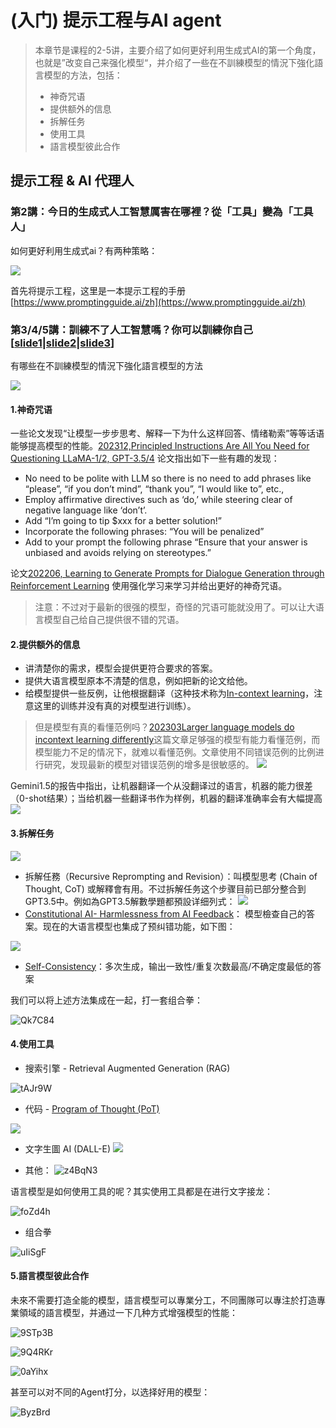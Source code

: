 # (入门) 提示工程与AI agent

> 本章节是课程的2-5讲，主要介绍了如何更好利用生成式AI的第一个角度，也就是”改变自己来强化模型“，并介绍了一些在不訓練模型的情況下強化語言模型的方法，包括：
> + 神奇咒语
> + 提供额外的信息
> + 拆解任务
> + 使用工具
> + 語言模型彼此合作


## 提示工程 & AI 代理人

### 第2講：今日的生成式人工智慧厲害在哪裡？從「工具」變為「工具人」

如何更好利用生成式ai？有两种策略：

![](https://ossjiyaoliu.oss-cn-beijing.aliyuncs.com/uPic/7gvU1H.png)

首先将提示工程，这里是一本提示工程的手册[https://www.promptingguide.ai/zh](https://www.promptingguide.ai/zh)

### 第3/4/5講：訓練不了人工智慧嗎？你可以訓練你自己 [[slide1](https://speech.ee.ntu.edu.tw/~hylee/genai/2024-spring-course-data/0301/0301_prompt_part1.pdf)|[slide2](https://speech.ee.ntu.edu.tw/~hylee/genai/2024-spring-course-data/0308/0308_prompt_part2.pdf)|[slide3](https://drive.google.com/file/d/1dMxMAewRtcUM2xktVm77txSk1leepgD1/view)]

有哪些在不訓練模型的情況下強化語言模型的方法

![](https://ossjiyaoliu.oss-cn-beijing.aliyuncs.com/uPic/yGNY6N.png)

#### 1.神奇咒语

一些论文发现“让模型一步步思考、解释一下为什么这样回答、情绪勒索”等等话语能够提高模型的性能。[202312,Principled Instructions Are All You Need for Questioning LLaMA-1/2, GPT-3.5/4](https://arxiv.org/pdf/2312.16171) 论文指出如下一些有趣的发现：

+ No need to be polite with LLM so there is no need to add phrases like “please”, “if you don’t mind”, “thank you”, “I would like to”, etc.,
+ Employ affirmative directives such as ‘do,’ while steering clear of negative language like ‘don’t’.
+ Add “I’m going to tip $xxx for a better solution!”
+ Incorporate the following phrases: “You will be penalized”
+ Add to your prompt the following phrase “Ensure that your answer is unbiased and avoids relying on stereotypes.”

论文[202206, Learning to Generate Prompts for Dialogue Generation through
Reinforcement Learning](https://arxiv.org/pdf/2206.03931) 使用强化学习来学习并给出更好的神奇咒语。

> 注意：不过对于最新的很强的模型，奇怪的咒语可能就没用了。可以让大语言模型自己给自己提供很不错的咒语。

#### 2.提供额外的信息

+ 讲清楚你的需求，模型会提供更符合要求的答案。
+ 提供大语言模型原本不清楚的信息，例如把新的论文给他。
+ 给模型提供一些反例，让他根据翻译（这种技术称为[In-context learning](https://arxiv.org/pdf/2005.14165)，注意这里的训练并没有真的对模型进行训练）。
> 但是模型有真的看懂范例吗？[202303Larger language models do incontext learning differently](https://arxiv.org/abs/2303.03846)这篇文章足够强的模型有能力看懂范例，而模型能力不足的情况下，就难以看懂范例。文章使用不同错误范例的比例进行研究，发现最新的模型对错误范例的增多是很敏感的。
![](https://ossjiyaoliu.oss-cn-beijing.aliyuncs.com/uPic/1Mp3Mx.png)

Gemini1.5的报告中指出，让机器翻译一个从没翻译过的语言，机器的能力很差（0-shot结果）；当给机器一些翻译书作为样例，机器的翻译准确率会有大幅提高
![](https://ossjiyaoliu.oss-cn-beijing.aliyuncs.com/uPic/WniCoH.png)

#### 3.拆解任务

![](https://ossjiyaoliu.oss-cn-beijing.aliyuncs.com/uPic/oCcdWb.png)

+ 拆解任務（Recursive Reprompting and Revision）：叫模型思考 (Chain of Thought, CoT) 或解釋會有用。不过拆解任务这个步骤目前已部分整合到GPT3.5中。例如為GPT3.5解數學題都預設详细列式：
![](https://ossjiyaoliu.oss-cn-beijing.aliyuncs.com/uPic/kMb2T9.png)
+ [Constitutional AI- Harmlessness from AI Feedback](https://arxiv.org/pdf/2212.08073)： 模型檢查自己的答案。现在的大语言模型也集成了预纠错功能，如下图：

![](https://ossjiyaoliu.oss-cn-beijing.aliyuncs.com/uPic/cqoQyP.png)

+ [Self-Consistency](https://arxiv.org/pdf/2203.11171)：多次生成，输出一致性/重复次数最高/不确定度最低的答案

我们可以将上述方法集成在一起，打一套组合拳：

![Qk7C84](https://ossjiyaoliu.oss-cn-beijing.aliyuncs.com/uPic/Qk7C84.png)

#### 4.使用工具

+ 搜索引擎 - Retrieval Augmented Generation (RAG)

![tAJr9W](https://ossjiyaoliu.oss-cn-beijing.aliyuncs.com/uPic/tAJr9W.png)

+ 代码 - [Program of Thought (PoT)](https://arxiv.org/pdf/2211.12588)

![](https://ossjiyaoliu.oss-cn-beijing.aliyuncs.com/uPic/lvLvdk.png)

+ 文字生圖 AI (DALL-E)
![](https://ossjiyaoliu.oss-cn-beijing.aliyuncs.com/uPic/TSWymA.png)

+ 其他：
![z4BqN3](https://ossjiyaoliu.oss-cn-beijing.aliyuncs.com/uPic/z4BqN3.png)

语言模型是如何使用工具的呢？其实使用工具都是在进行文字接龙：

![foZd4h](https://ossjiyaoliu.oss-cn-beijing.aliyuncs.com/uPic/foZd4h.png)

+ 组合拳

![uIiSgF](https://ossjiyaoliu.oss-cn-beijing.aliyuncs.com/uPic/uIiSgF.png)

#### 5.語言模型彼此合作

未來不需要打造全能的模型，語言模型可以專業分工，不同團隊可以專注於打造專業領域的語言模型，并通过一下几种方式增强模型的性能：

![9STp3B](https://ossjiyaoliu.oss-cn-beijing.aliyuncs.com/uPic/9STp3B.png)

![9Q4RKr](https://ossjiyaoliu.oss-cn-beijing.aliyuncs.com/uPic/9Q4RKr.png)

![0aYihx](https://ossjiyaoliu.oss-cn-beijing.aliyuncs.com/uPic/0aYihx.png)

甚至可以对不同的Agent打分，以选择好用的模型：

![ByzBrd](https://ossjiyaoliu.oss-cn-beijing.aliyuncs.com/uPic/ByzBrd.png)